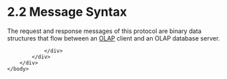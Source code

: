 <html dir="LTR" xmlns:mshelp="http://msdn.microsoft.com/mshelp" xmlns:ddue="http://ddue.schemas.microsoft.com/authoring/2003/5" xmlns:xlink="http://www.w3.org/1999/xlink" xmlns:tool="http://www.microsoft.com/tooltip">
    <head>
        <meta http-equiv="Content-Type" content="text/html; CHARSET=utf-8"></meta>
        <meta name="save" content="history"></meta>
        <title>2.2 Message Syntax</title>
        <xml>
            <mshelp:toctitle title="2.2 Message Syntax"></mshelp:toctitle>
            <mshelp:rltitle title="[MS-SSAS8]: Message Syntax"></mshelp:rltitle>
            <mshelp:keyword index="A" term="6f61978d-94b2-4f44-b03b-0c05b274bc6f"></mshelp:keyword>
            <mshelp:attr name="DCSext.ContentType" value="open specification"></mshelp:attr>
            <mshelp:attr name="AssetID" value="6f61978d-94b2-4f44-b03b-0c05b274bc6f"></mshelp:attr>
            <mshelp:attr name="TopicType" value="kbRef"></mshelp:attr>
            <mshelp:attr name="DCSext.Title" value="[MS-SSAS8]: Message Syntax" />
        </xml>
    </head>
    <body>
        <div id="header">
            <h1 class="heading">2.2 Message Syntax</h1>
        </div>
        <div id="mainSection">
            <div id="mainBody">
                <div id="allHistory" class="saveHistory"></div>
                <div id="sectionSection0" class="section" name="collapseableSection">
                    

<p>The request and response messages of this protocol are
binary data structures that flow between an <a href="c527450b-f5bd-424b-8c98-ba6365288f35.html#gt_055c223a-52f1-4d41-b95b-d7c60eaa388f">OLAP</a> client and an OLAP
database server.</p>


                </div>
            </div>
        </div>
    </body>
</html>